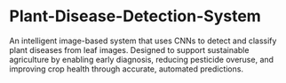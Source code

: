 # Plant-Disease-Detection-System
An intelligent image-based system that uses CNNs to detect and classify plant diseases from leaf images. Designed to support sustainable agriculture by enabling early diagnosis, reducing pesticide overuse, and improving crop health through accurate, automated predictions.
